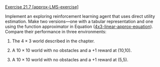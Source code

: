 [Exercise 21.7 \[approx-LMS-exercise\]](ex_7/)

Implement an exploring reinforcement learning
agent that uses direct utility estimation. Make two versions—one with a
tabular representation and one using the function approximator in
Equation ([4x3-linear-approx-equation](#/)). Compare their
performance in three environments:

1.  The $4\times 3$ world described in the chapter.

2.  A ${10}\times {10}$ world with no obstacles and a +1 reward
    at (10,10).

3.  A ${10}\times {10}$ world with no obstacles and a +1 reward
    at (5,5).
